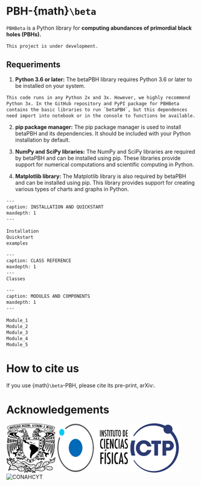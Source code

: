 # PBH-{math}`\beta`

`PBHBeta` is a Python library for **computing abundances of primordial black holes 
(PBHs).** 


```{warning}
This project is under development.
```

## Requeriments

1. **Python 3.6 or later:** The betaPBH library requires Python 3.6 or later to be installed on your system.

```{note}
This code runs in any Python 2x and 3x. However, we highly recommend Python 3x. In the GitHub repository and PyPI package for PBHBeta contains the basic libraries to run `betaPBH`, but this dependences need import into notebook or in the console to functions be available.
```

2. **pip package manager:** The pip package manager is used to install betaPBH and its dependencies. It should be included with your Python installation by default.

3. **NumPy and SciPy libraries:** The NumPy and SciPy libraries are required by betaPBH and can be installed using pip. These libraries provide support for numerical computations and scientific computing in Python.

4. **Matplotlib library:** The Matplotlib library is also required by betaPBH and can be installed using pip. This library provides support for creating various types of charts and graphs in Python.


```{toctree}
---
caption: INSTALLATION AND QUICKSTART
maxdepth: 1
---

Installation
Quickstart
examples
```

```{toctree}
---
caption: CLASS REFERENCE
maxdepth: 1 
---
Classes
```

```{toctree}
---
caption: MODULES AND COMPONENTS
maxdepth: 1
---

Module_1
Module_2
Module_3
Module_4
Module_5
```


# How to cite us

If you use {math}`\beta`-PBH, please cite its pre-print, arXiv:.


# Acknowledgements

<img src="img/UNAM.png" target="https://www.unam.mx/" alt="UNAM" height="130px" width="130px" class="bg-primary">
<img src="img/ICF.png" target="https://www.fis.unam.mx/" alt="ICF" height="130px" width="190px" class="bg-primary">
<img src="img/ICTP.svg" target="https://www.ictp.it/" alt="ICTP" height="130px" width="130px" class="bg-primary">
<img src="img/CONAHCYT.png" (target)="https://conahcyt.mx/" alt="CONAHCYT" height="130px" width="190px" class="bg-primary">
